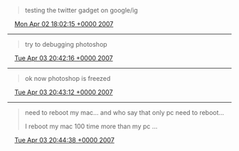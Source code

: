 > testing the twitter gadget on google/ig

<img src="/media/tweet.ico" width="12" /> [Mon Apr 02 18:02:15 +0000 2007](https://twitter.com/eduplessis/status/17824061)

----

> try to debugging photoshop

<img src="/media/tweet.ico" width="12" /> [Tue Apr 03 20:42:16 +0000 2007](https://twitter.com/eduplessis/status/18725531)

----

> ok now photoshop is freezed

<img src="/media/tweet.ico" width="12" /> [Tue Apr 03 20:43:12 +0000 2007](https://twitter.com/eduplessis/status/18726021)

----

> need to reboot my mac... and who say that only pc need to reboot...
>
> I reboot my mac 100 time more than my pc ...

<img src="/media/tweet.ico" width="12" /> [Tue Apr 03 20:44:38 +0000 2007](https://twitter.com/eduplessis/status/18726891)